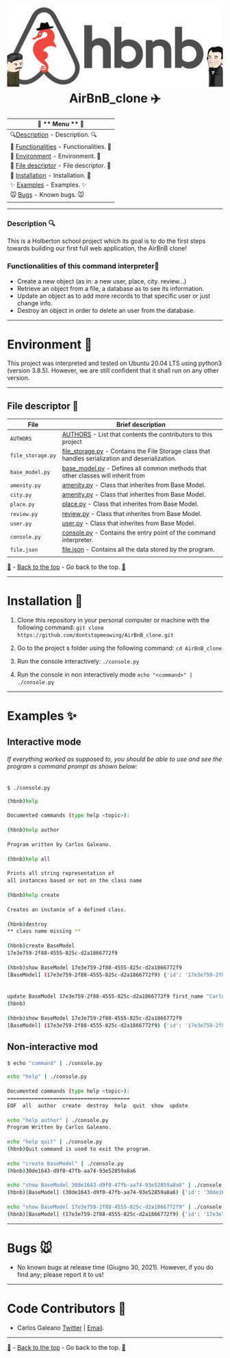 <h1 align="center">
  <br>
  <a href="https://github.com/dontstopmeowing/AirBnB_clone"><img src="https://raw.githubusercontent.com/dontstopmeowing/AirBnB_clone/main/assets/logobyDnny.png" alt="AirBnB logo By me!"></a>
  <br>AirBnB_clone ✈️ <br>
</h1>

| 🐔 ** Menu ** 🐔                                                                                                                                           |
| ---------------------------------------------------------------------------------------------------------------------------------------------------------- |
| 🔍[Description](https://github.com/dontstopmeowing/AirBnB_clone#description- "Description]") - Description. 🔍                                             |
| 📃 [Functionalities](https://github.com/dontstopmeowing/AirBnB_clone#functionalities-of-this-command-interpreter "Functionalities]") - Functionalities. 📃 |
| 📢 [Environment](https://github.com/dontstopmeowing/AirBnB_clone#Environment- "Environment]") - Environment. 📢                                            |
| 🐺 [File descriptor](https://github.com/dontstopmeowing/AirBnB_clone#file-descriptor- "file descriptor]") - File descriptor. 🐺                            |
| 🔨 [Installation](https://github.com/dontstopmeowing/AirBnB_clone#installation- "Installation]") - Installation. 🔨                                        |
| ✨ [Examples](https://github.com/dontstopmeowing/AirBnB_clone#examples- "Examples]") - Examples. ✨                                                        |
| 🐭 [Bugs](https://github.com/dontstopmeowing/AirBnB_clone#bugs- "#bugs-]") - Known bugs. 🐭                                                                |
|                                                                                                                                                            |

---

### Description 🔍

This is a Holberton school project which its goal is to do the first steps towards building our first full web application, the AirBnB clone!

### Functionalities of this command interpreter📃

- Create a new object (as in: a new user, place, city. review...)
- Retrieve an object from a file, a database as to see its information.
- Update an object as to add more records to that specific user or just change info.
- Destroy an object in order to delete an user from the database.

---

# Environment 📢

This project was interpreted and tested on Ubuntu 20.04 LTS using python3 (version 3.8.5). However, we are still confident that it shall run on any other version.

---

## File descriptor 🐺

| **File**          | **Brief description**                                                                                                                                                                                           |
| ----------------- | --------------------------------------------------------------------------------------------------------------------------------------------------------------------------------------------------------------- |
| `AUTHORS`         | [AUTHORS](https://github.com/dontstopmeowing/AirBnB_clone/blob/main/AUTHORS "AUTHORS") - List that contents the contributors to this project                                                                    |
| `file_storage.py` | [file_storage.py](https://github.com/dontstopmeowing/AirBnB_clone/blob/main/models/engine/file_storage.py "file_storage.py]") - Contains the File Storage class that handles serialization and deserialization. |
| `base_model.py`   | [base_model.py](https://github.com/dontstopmeowing/AirBnB_clone/blob/main/models/base_model.py "base_model.py]") - Defines all common methods that other classes will inherit from                              |
| `amenity.py`      | [amenity.py](https://github.com/dontstopmeowing/AirBnB_clone/blob/main/models/amenity.py "amenity.py]") - Class that inherites from Base Model.                                                                 |
| `city.py`         | [amenity.py](https://github.com/dontstopmeowing/AirBnB_clone/blob/main/models/city.py "city.py]") - Class that inherites from Base Model.                                                                       |
| `place.py`        | [place.py](https://github.com/dontstopmeowing/AirBnB_clone/blob/main/models/place.py "place.py]") - Class that inherites from Base Model.                                                                       |
| `review.py`       | [review.py](https://github.com/dontstopmeowing/AirBnB_clone/blob/main/models/review.py "review.py]") - Class that inherites from Base Model.                                                                    |
| `user.py`         | [user.py](https://github.com/dontstopmeowing/AirBnB_clone/blob/main/models/user.py "user.py]") - Class that inherites from Base Model.                                                                          |
| `console.py`      | [console.py](https://github.com/dontstopmeowing/AirBnB_clone/blob/main/console.py "console.py]") - Contains the entry point of the command interpreter.                                                         |
| `file.json`       | [file.json](https://github.com/dontstopmeowing/AirBnB_clone/blob/main/file.json "file.json]") - Contains all the data stored by the program.                                                                    |
|                   |

[🔼](https://github.com/dontstopmeowing/AirBnB_clone#------airbnb_clone-%EF%B8%8F- "Back to the top") - [Back to the top](https://github.com/dontstopmeowing/AirBnB_clone#------airbnb_clone-%EF%B8%8F- "Back to the top]") - Go back to the top. [🔼](https://github.com/dontstopmeowing/AirBnB_clone#------airbnb_clone-%EF%B8%8F- "Back to the top")

---

# Installation 🔨

1.  Clone this repository in your personal computer or machine with the following command:
    `git clone https://github.com/dontstopmeowing/AirBnB_clone.git`

2.  Go to the project s folder using the following command:
    `cd AirBnB_clone`

3.  Run the console interactively:
    `./console.py`

4.  Run the console in non interactively mode
    `echo "<command>" | ./console.py`

---

# Examples ✨

## Interactive mode

###### If everything worked as supposed to, you should be able to use and see the program s command prompt as shown below:

```bash
$ ./console.py
```

```bash
(hbnb)help

Documented commands (type help <topic>):

(hbnb)help author

Program written by Carlos Galeano.

(hbnb)help all

Prints all string representation of
all instances based or not on the class name

(hbnb)help create

Creates an instance of a defined class.

(hbnb)destroy
** class name missing **

(hbnb)create BaseModel
17e3e759-2f88-4555-825c-d2a1866772f9

(hbnb)show BaseModel 17e3e759-2f88-4555-825c-d2a1866772f9
[BaseModel] (17e3e759-2f88-4555-825c-d2a1866772f9) {'id': '17e3e759-2f88-4555-825c-d2a1866772f9', 'created_at': datetime.datetime(2021, 7, 1, 2, 48, 30, 971047), 'updated_at': datetime.datetime(2021, 7, 1, 2, 48, 30, 971310)}


update BaseModel 17e3e759-2f88-4555-825c-d2a1866772f9 first_name "Carlos Galeano"
(hbnb)

(hbnb)show BaseModel 17e3e759-2f88-4555-825c-d2a1866772f9
[BaseModel] (17e3e759-2f88-4555-825c-d2a1866772f9) {'id': '17e3e759-2f88-4555-825c-d2a1866772f9', 'created_at': datetime.datetime(2021, 7, 1, 2, 48, 30, 971047), 'updated_at': datetime.datetime(2021, 7, 1, 2, 48, 30, 971310), 'first_name': 'Carlos Galeano'}
```

## Non-interactive mod

```bash
$ echo "command" | ./console.py
```

```bash
echo "help" | ./console.py

Documented commands (type help <topic>):
========================================
EOF  all  author  create  destroy  help  quit  show  update

echo "help author" | ./console.py
Program Written by Carlos Galeano.

echo "help quit" | ./console.py
(hbnb)Quit command is used to exit the program.

echo "create BaseModel" | ./console.py
(hbnb)30de1643-d9f0-47fb-aa74-93e52859a8a6

echo "show BaseModel 30de1643-d9f0-47fb-aa74-93e52859a8a6" | ./console.py
(hbnb)[BaseModel] (30de1643-d9f0-47fb-aa74-93e52859a8a6) {'id': '30de1643-d9f0-47fb-aa74-93e52859a8a6', 'created_at': datetime.datetime(2021, 7, 1, 3, 5, 45, 966638), 'updated_at': datetime.datetime(2021, 7, 1, 3, 5, 45, 967401)}

echo "show BaseModel 17e3e759-2f88-4555-825c-d2a1866772f9" | ./console.py
(hbnb)[BaseModel] (17e3e759-2f88-4555-825c-d2a1866772f9) {'id': '17e3e759-2f88-4555-825c-d2a1866772f9', 'created_at': datetime.datetime(2021, 7, 1, 2, 48, 30, 971047), 'updated_at': datetime.datetime(2021, 7, 1, 2, 48, 30, 971310), 'first_name': 'Carlos Galeano'}
```

---

# Bugs 🐭

- No known bugs at release time (Giugno 30, 2021). However, if you do find any; please report it to us!

---

# Code Contributors 💩

- Carlos Galeano [Twitter](https://twitter.com/CarlosG19285722) | [Email](carlos.galeano@outlook.it).

---

[🔼](https://github.com/dontstopmeowing/AirBnB_clone#------airbnb_clone-%EF%B8%8F- "Back to the top") - [Back to the top](https://github.com/dontstopmeowing/AirBnB_clone#------airbnb_clone-%EF%B8%8F- "Back to the top]") - Go back to the top. [🔼](https://github.com/dontstopmeowing/AirBnB_clone#------airbnb_clone-%EF%B8%8F- "Back to the top")
